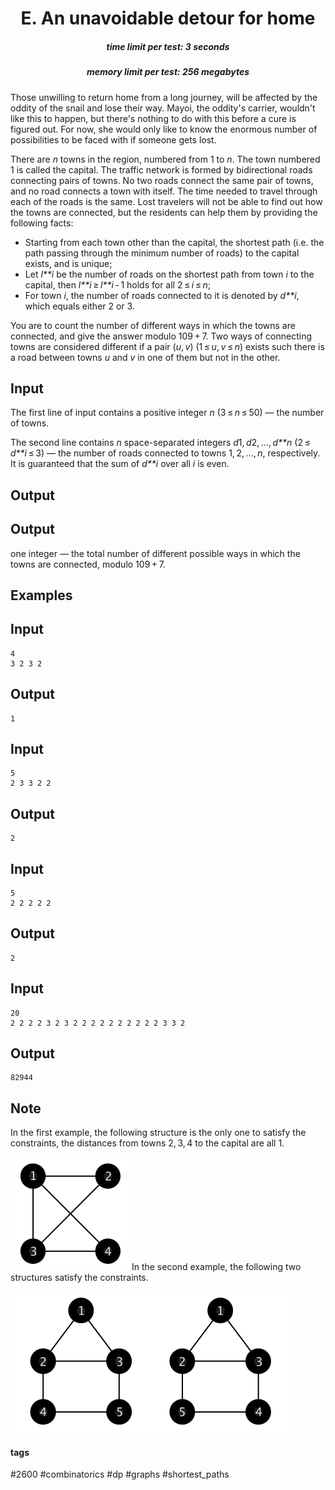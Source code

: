 <h1 style='text-align: center;'> E. An unavoidable detour for home</h1>

<h5 style='text-align: center;'>time limit per test: 3 seconds</h5>
<h5 style='text-align: center;'>memory limit per test: 256 megabytes</h5>

Those unwilling to return home from a long journey, will be affected by the oddity of the snail and lose their way. Mayoi, the oddity's carrier, wouldn't like this to happen, but there's nothing to do with this before a cure is figured out. For now, she would only like to know the enormous number of possibilities to be faced with if someone gets lost.

There are *n* towns in the region, numbered from 1 to *n*. The town numbered 1 is called the capital. The traffic network is formed by bidirectional roads connecting pairs of towns. No two roads connect the same pair of towns, and no road connects a town with itself. The time needed to travel through each of the roads is the same. Lost travelers will not be able to find out how the towns are connected, but the residents can help them by providing the following facts: 

* Starting from each town other than the capital, the shortest path (i.e. the path passing through the minimum number of roads) to the capital exists, and is unique;
* Let *l**i* be the number of roads on the shortest path from town *i* to the capital, then *l**i* ≥ *l**i* - 1 holds for all 2 ≤ *i* ≤ *n*;
* For town *i*, the number of roads connected to it is denoted by *d**i*, which equals either 2 or 3.

You are to count the number of different ways in which the towns are connected, and give the answer modulo 109 + 7. Two ways of connecting towns are considered different if a pair (*u*, *v*) (1 ≤ *u*, *v* ≤ *n*) exists such there is a road between towns *u* and *v* in one of them but not in the other.

## Input

The first line of input contains a positive integer *n* (3 ≤ *n* ≤ 50) — the number of towns.

The second line contains *n* space-separated integers *d*1, *d*2, ..., *d**n* (2 ≤ *d**i* ≤ 3) — the number of roads connected to towns 1, 2, ..., *n*, respectively. It is guaranteed that the sum of *d**i* over all *i* is even.

## Output

## Output

 one integer — the total number of different possible ways in which the towns are connected, modulo 109 + 7.

## Examples

## Input


```
4  
3 2 3 2  

```
## Output


```
1  

```
## Input


```
5  
2 3 3 2 2  

```
## Output


```
2  

```
## Input


```
5  
2 2 2 2 2  

```
## Output


```
2  

```
## Input


```
20  
2 2 2 2 3 2 3 2 2 2 2 2 2 2 2 2 2 3 3 2  

```
## Output


```
82944  

```
## Note

In the first example, the following structure is the only one to satisfy the constraints, the distances from towns 2, 3, 4 to the capital are all 1.

 ![](images/358d3bbdd9ffb8297f8b068e49a93dd98c923a3b.png) In the second example, the following two structures satisfy the constraints.

 ![](images/f4487355ed5fce94cc555c5f464525d81badeea1.png) 

#### tags 

#2600 #combinatorics #dp #graphs #shortest_paths 